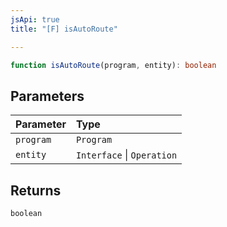 ```yaml
---
jsApi: true
title: "[F] isAutoRoute"

---
```

```ts
function isAutoRoute(program, entity): boolean
```

## Parameters

| Parameter | Type |
| :------ | :------ |
| `program` | `Program` |
| `entity` | `Interface` \| `Operation` |

## Returns

`boolean`
